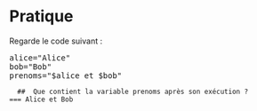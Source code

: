 # Pratique

Regarde le code suivant :
<pre class="bash">
alice="Alice"
bob="Bob"
prenoms="$alice et $bob"
</pre>

```{quizdown} 
  ##  Que contient la variable prenoms après son exécution ? 
=== Alice et Bob
